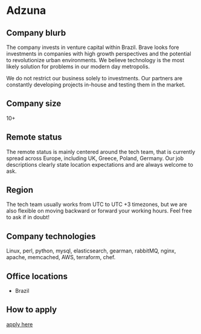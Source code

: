# Adzuna

## Company blurb

The company invests in venture capital within Brazil. Brave looks fore investments in companies with high growth perspectives and the potential to revolutionize urban environments. We believe technology is the most likely solution for problems in our modern day metropolis.

We do not restrict our business solely to investments. Our partners are constantly developing projects in-house and testing them in the market.

## Company size

10+

## Remote status

The remote status is mainly centered around the tech team, that is currently spread across Europe, including UK, Greece, Poland, Germany. Our job descriptions clearly state location expectations and are always welcome to ask.

## Region

The tech team usually works from UTC to UTC +3 timezones, but we are also flexible on moving backward or forward your working hours. Feel free to ask if in doubt!

## Company technologies

Linux, perl, python, mysql, elasticsearch, gearman, rabbitMQ, nginx, apache, memcached, AWS, terraform, chef.

## Office locations

- Brazil

## How to apply

[apply here](https://www.linkedin.com/company/brave-investments/)
